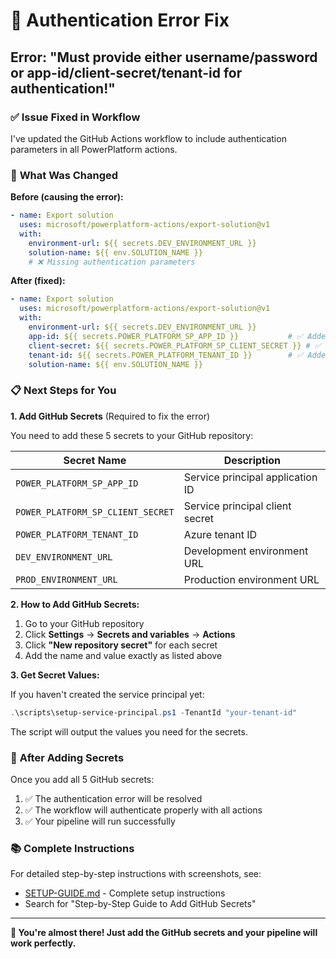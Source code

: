 # 🚨 Authentication Error Fix

## Error: "Must provide either username/password or app-id/client-secret/tenant-id for authentication!"

### ✅ **Issue Fixed in Workflow**
I've updated the GitHub Actions workflow to include authentication parameters in all PowerPlatform actions.

### 🔧 **What Was Changed**

**Before (causing the error):**
```yaml
- name: Export solution
  uses: microsoft/powerplatform-actions/export-solution@v1
  with:
    environment-url: ${{ secrets.DEV_ENVIRONMENT_URL }}
    solution-name: ${{ env.SOLUTION_NAME }}
    # ❌ Missing authentication parameters
```

**After (fixed):**
```yaml
- name: Export solution
  uses: microsoft/powerplatform-actions/export-solution@v1
  with:
    environment-url: ${{ secrets.DEV_ENVIRONMENT_URL }}
    app-id: ${{ secrets.POWER_PLATFORM_SP_APP_ID }}           # ✅ Added
    client-secret: ${{ secrets.POWER_PLATFORM_SP_CLIENT_SECRET }} # ✅ Added
    tenant-id: ${{ secrets.POWER_PLATFORM_TENANT_ID }}        # ✅ Added
    solution-name: ${{ env.SOLUTION_NAME }}
```

### 📋 **Next Steps for You**

**1. Add GitHub Secrets** (Required to fix the error)

You need to add these 5 secrets to your GitHub repository:

| Secret Name | Description |
|-------------|-------------|
| `POWER_PLATFORM_SP_APP_ID` | Service principal application ID |
| `POWER_PLATFORM_SP_CLIENT_SECRET` | Service principal client secret |
| `POWER_PLATFORM_TENANT_ID` | Azure tenant ID |
| `DEV_ENVIRONMENT_URL` | Development environment URL |
| `PROD_ENVIRONMENT_URL` | Production environment URL |

**2. How to Add GitHub Secrets:**

1. Go to your GitHub repository
2. Click **Settings** → **Secrets and variables** → **Actions**
3. Click **"New repository secret"** for each secret
4. Add the name and value exactly as listed above

**3. Get Secret Values:**

If you haven't created the service principal yet:
```powershell
.\scripts\setup-service-principal.ps1 -TenantId "your-tenant-id"
```

The script will output the values you need for the secrets.

### 🎯 **After Adding Secrets**

Once you add all 5 GitHub secrets:
1. ✅ The authentication error will be resolved
2. ✅ The workflow will authenticate properly with all actions
3. ✅ Your pipeline will run successfully

### 📚 **Complete Instructions**

For detailed step-by-step instructions with screenshots, see:
- [SETUP-GUIDE.md](./SETUP-GUIDE.md) - Complete setup instructions
- Search for "Step-by-Step Guide to Add GitHub Secrets"

---

**🎉 You're almost there! Just add the GitHub secrets and your pipeline will work perfectly.**
